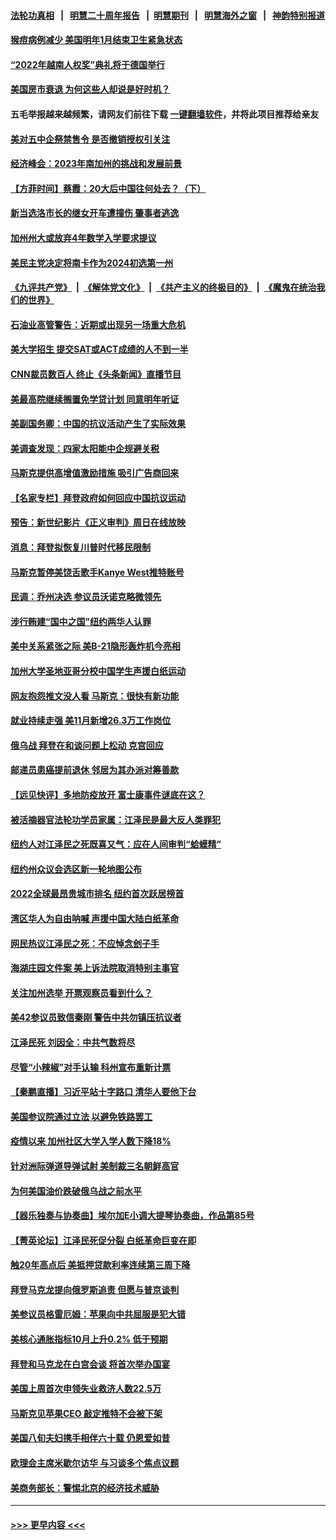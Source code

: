 #### [法轮功真相](https://github.com/gfw-breaker/truth/blob/master/README.md?t=0) &nbsp;&nbsp;|&nbsp;&nbsp; [明慧二十周年报告](https://github.com/gfw-breaker/mh-reports/blob/master/README.md?t=0) &nbsp;&nbsp;|&nbsp;&nbsp;[明慧期刊](https://github.com/gfw-breaker/mh-qikan) &nbsp;&nbsp;|&nbsp;&nbsp; [明慧海外之窗](https://github.com/gfw-breaker/mh-news/blob/master/README.md?t=0) &nbsp;&nbsp;|&nbsp;&nbsp; [神韵特别报道](https://github.com/gfw-breaker/mh-news/blob/master/shenyun.md?t=0)
#### [猴痘病例减少 美国明年1月结束卫生紧急状态](../pages/nsc412/n13877717.md?t=12031250) 
#### [“2022年越南人权奖”典礼将于德国举行](../pages/nsc412/n13877755.md?t=12031250) 
#### [美国房市衰退 为何这些人却说是好时机？](../pages/nsc412/n13877735.md?t=12031250) 
#### 五毛举报越来越频繁，请网友们前往下载 [一键翻墙软件](https://github.com/gfw-breaker/ssr-accounts)，并将此项目推荐给亲友
#### [美对五中企祭禁售令 是否撤销授权引关注](../pages/nsc412/n13877620.md?t=12031250) 
#### [经济峰会：2023年南加州的挑战和发展前景](../pages/nsc412/n13877733.md?t=12031250) 
#### [【方菲时间】蔡霞：20大后中国往何处去？（下）](../pages/nsc412/n13877445.md?t=12031250) 
#### [新当选洛市长的继女开车遭撞伤 肇事者逃逸](../pages/nsc412/n13877728.md?t=12031250) 
#### [加州州大或放弃4年数学入学要求提议](../pages/nsc412/n13877716.md?t=12031250) 
#### [美民主党决定将南卡作为2024初选第一州](../pages/nsc412/n13877665.md?t=12031250) 
#### [《九评共产党》](https://github.com/begood0513/9ping.md/blob/master/README.md) &nbsp;|&nbsp; [《解体党文化》](../../../../jtdwh.md/blob/master/README.md)  &nbsp;|&nbsp; [《共产主义的终极目的》](../../../../gczydzjmd.md/blob/master/README.md) &nbsp;|&nbsp; [《魔鬼在统治我们的世界》](../../../../mgztzwmdsj.md/blob/master/README.md) 
#### [石油业高管警告：近期或出现另一场重大危机](../pages/nsc412/n13877695.md?t=12031250) 
#### [美大学招生 提交SAT或ACT成绩的人不到一半](../pages/nsc412/n13877598.md?t=12031250) 
#### [CNN裁员数百人 终止《头条新闻》直播节目](../pages/nsc412/n13877643.md?t=12031250) 
#### [美最高院继续搁置免学贷计划 同意明年听证](../pages/nsc412/n13877693.md?t=12031250) 
#### [美副国务卿：中国的抗议活动产生了实际效果](../pages/nsc412/n13877653.md?t=12031250) 
#### [美调查发现：四家太阳能中企规避关税](../pages/nsc412/n13877642.md?t=12031250) 
#### [马斯克提供高增值激励措施 吸引广告商回来](../pages/nsc412/n13877597.md?t=12031250) 
#### [【名家专栏】拜登政府如何回应中国抗议运动](../pages/nsc412/n13877490.md?t=12031250) 
#### [预告：新世纪影片《正义审判》周日在线放映](../pages/nsc412/n13877631.md?t=12031250) 
#### [消息：拜登拟恢复川普时代移民限制](../pages/nsc412/n13877623.md?t=12031250) 
#### [马斯克暂停美饶舌歌手Kanye West推特账号](../pages/nsc412/n13876970.md?t=12031250) 
#### [民调：乔州决选 参议员沃诺克略微领先](../pages/nsc412/n13877566.md?t=12031250) 
#### [涉行贿建“国中之国”纽约两华人认罪](../pages/nsc412/n13877200.md?t=12031250) 
#### [美中关系紧张之际 美B-21隐形轰炸机今亮相](../pages/nsc412/n13877576.md?t=12031250) 
#### [加州大学圣地亚哥分校中国学生声援白纸运动](../pages/nsc412/n13877571.md?t=12031250) 
#### [网友抱怨推文没人看 马斯克：很快有新功能](../pages/nsc412/n13877556.md?t=12031250) 
#### [就业持续走强 美11月新增26.3万工作岗位](../pages/nsc412/n13877538.md?t=12031250) 
#### [俄乌战 拜登在和谈问题上松动 克宫回应](../pages/nsc412/n13877463.md?t=12031250) 
#### [邮递员患癌提前退休 邻居为其办派对筹善款](../pages/nsc412/n13877254.md?t=12031250) 
#### [【远见快评】多地防疫放开 富士康事件谜底在这？](../pages/nsc412/n13877051.md?t=12031250) 
#### [被活摘器官法轮功学员家属：江泽民是最大反人类罪犯](../pages/nsc412/n13877209.md?t=12031250) 
#### [纽约人对江泽民之死既喜又气：应在人间审判“蛤蟆精”](../pages/nsc412/n13877168.md?t=12031250) 
#### [纽约州众议会选区新一轮地图公布](../pages/nsc412/n13877203.md?t=12031250) 
#### [2022全球最昂贵城市排名 纽约首次跃居榜首](../pages/nsc412/n13877054.md?t=12031250) 
#### [湾区华人为自由呐喊 声援中国大陆白纸革命](../pages/nsc412/n13877164.md?t=12031250) 
#### [网民热议江泽民之死：不应悼念刽子手](../pages/nsc412/n13877162.md?t=12031250) 
#### [海湖庄园文件案 美上诉法院取消特别主事官](../pages/nsc412/n13877119.md?t=12031250) 
#### [关注加州选举 开票观察员看到什么？](../pages/nsc412/n13877124.md?t=12031250) 
#### [美42参议员致信秦刚 警告中共勿镇压抗议者](../pages/nsc412/n13877070.md?t=12031250) 
#### [江泽民死 刘因全：中共气数将尽](../pages/nsc412/n13877096.md?t=12031250) 
#### [尽管“小辣椒”对手认输 科州宣布重新计票](../pages/nsc412/n13877029.md?t=12031250) 
#### [【秦鹏直播】习近平站十字路口 清华人要他下台](../pages/nsc412/n13877008.md?t=12031250) 
#### [美国参议院通过立法 以避免铁路罢工](../pages/nsc412/n13877009.md?t=12031250) 
#### [疫情以来 加州社区大学入学人数下降18%](../pages/nsc412/n13876935.md?t=12031250) 
#### [针对洲际弹道导弹试射 美制裁三名朝鲜高官](../pages/nsc412/n13876955.md?t=12031250) 
#### [为何美国油价跌破俄乌战之前水平](../pages/nsc412/n13876960.md?t=12031250) 
#### [【器乐独奏与协奏曲】埃尔加E小调大提琴协奏曲，作品第85号](../pages/nsc412/n13876952.md?t=12031250) 
#### [【菁英论坛】江泽民死促分裂 白纸革命巨变在即](../pages/nsc412/n13876977.md?t=12031250) 
#### [触20年高点后 美抵押贷款利率连续第三周下降](../pages/nsc412/n13876884.md?t=12031250) 
#### [拜登马克龙提向俄罗斯追责 但愿与普京谈判](../pages/nsc412/n13876932.md?t=12031250) 
#### [美参议员格雷厄姆：苹果向中共屈服是犯大错](../pages/nsc412/n13876862.md?t=12031250) 
#### [美核心通胀指标10月上升0.2% 低于预期](../pages/nsc412/n13876265.md?t=12031250) 
#### [拜登和马克龙在白宫会谈 将首次举办国宴](../pages/nsc412/n13876725.md?t=12031250) 
#### [美国上周首次申领失业救济人数22.5万](../pages/nsc412/n13876866.md?t=12031250) 
#### [马斯克见苹果CEO 敲定推特不会被下架](../pages/nsc412/n13876640.md?t=12031250) 
#### [美国八旬夫妇携手相伴六十载 仍恩爱如昔](../pages/nsc412/n13876557.md?t=12031250) 
#### [欧理会主席米歇尔访华 与习谈多个焦点议题](../pages/nsc412/n13876726.md?t=12031250) 
#### [美商务部长：警惕北京的经济技术威胁](../pages/nsc412/n13876310.md?t=12031250) 

----
#### [ >>> 更早内容 <<< ](../indexes/nsc412-earlier.md)
